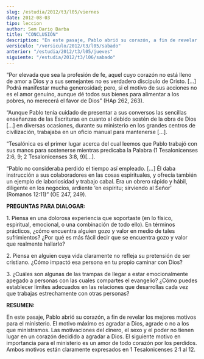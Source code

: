 ```yaml
---
slug: /estudia/2012/t3/l05/viernes
date: 2012-08-03
tipo: leccion
author: Sem Dario Barba
title: "CONCLUSIÓN"
description: "En este pasaje, Pablo abrió su corazón, a fin de revelar los mejores motivos  para el ministerio. El motivo máximo es agradar a Dios, agrade o no a los que  ministramos. Las motivaciones del dinero, el sexo y el poder no tienen lugar en  un corazón decidido a agradar a Dios."
versiculo: "/versiculo/2012/t3/l05/sabado"
anterior: "/estudia/2012/t3/l05/jueves"
siguiente: "/estudia/2012/t3/l06/sabado"
---
```


“Por elevada que sea la profesión de fe, aquel cuyo corazón no está lleno de amor a Dios y a sus semejantes no es verdadero discípulo de Cristo. [...] Podrá manifestar mucha generosidad; pero, si el motivo de sus acciones no es el amor genuino, aunque dé todos sus bienes para alimentar a los pobres, no merecerá el favor de Dios” (HAp 262, 263).

“Aunque Pablo tenía cuidado de presentar a sus conversos las sencillas enseñanzas de las Escrituras en cuanto al debido sostén de la obra de Dios [...] en diversas ocasiones, durante su ministerio en los grandes centros de civilización, trabajaba en un oficio manual para mantenerse [...].

“Tesalónica es el primer lugar acerca del cual leemos que Pablo trabajó con sus manos para sostenerse mientras predicaba la Palabra (1 Tesalonicenses 2:6, 9; 2 Tesalonicenses 3:8, 9)[...].

“Pablo no consideraba perdido el tiempo así empleado. [...] Él daba instrucción a sus colaboradores en las cosas espirituales, y ofrecía también un ejemplo de laboriosidad y trabajo cabal. Era un obrero rápido y hábil, diligente en los negocios, ardiente ‘en espíritu; sirviendo al Señor’ (Romanos 12:11)” (OE 247, 249).

**PREGUNTAS PARA DIALOGAR:**

1\. Piensa en una dolorosa experiencia que soportaste (en lo físico, espiritual, emocional, o una combinación de todo ello). En términos prácticos, ¿cómo encuentra alguien gozo y valor en medio de tales sufrimientos? ¿Por qué es más fácil decir que se encuentra gozo y valor que realmente hallarlo?

2\. Piensa en alguien cuya vida claramente no refleja su pretensión de ser cristiano. ¿Cómo impactó esa persona en tu propio caminar con Dios?

3\. ¿Cuáles son algunas de las trampas de llegar a estar emocionalmente apegado a personas con las cuales compartes el evangelio? ¿Cómo puedes establecer límites adecuados en las relaciones que desarrollas cada vez que trabajas estrechamente con otras personas?

**RESUMEN:**

En este pasaje, Pablo abrió su corazón, a fin de revelar los mejores motivos para el ministerio. El motivo máximo es agradar a Dios, agrade o no a los que ministramos. Las motivaciones del dinero, el sexo y el poder no tienen lugar en un corazón decidido a agradar a Dios. El siguiente motivo en importancia para el ministerio es un amor de todo corazón por los perdidos. Ambos motivos están claramente expresados en 1 Tesalonicenses 2:1 al 12.

